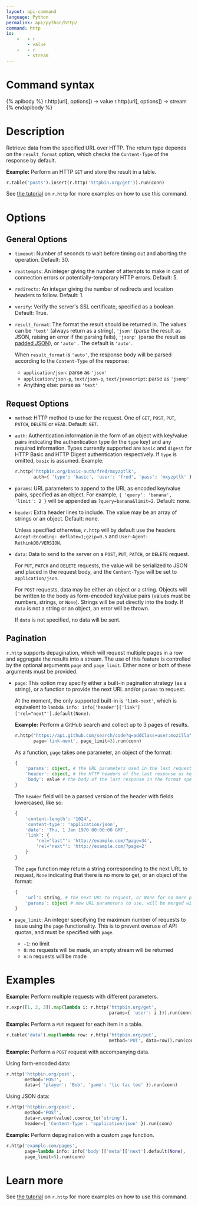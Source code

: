 ```yaml
---
layout: api-command
language: Python
permalink: api/python/http/
command: http
io:
    -   - r
        - value
    -   - r
        - stream
---
```


# Command syntax #

{% apibody %}
r.http(url[, options]) &rarr; value
r.http(url[, options]) &rarr; stream
{% endapibody %}

# Description #

Retrieve data from the specified URL over HTTP.  The return type depends on the `result_format` option, which checks the `Content-Type` of the response by default.

__Example:__ Perform an HTTP `GET` and store the result in a table.

```py
r.table('posts').insert(r.http('httpbin.org/get')).run(conn)
```

See [the tutorial](/docs/external-api-access/) on `r.http` for more examples on how to use this command.

# Options #

## General Options ##
* `timeout`: Number of seconds to wait before timing out and aborting the operation. Default: 30.

* `reattempts`: An integer giving the number of attempts to make in cast of connection errors or potentially-temporary HTTP errors. Default: 5.

* `redirects`: An integer giving the number of redirects and location headers to follow. Default: 1.

* `verify`: Verify the server's SSL certificate, specified as a boolean. Default: True.

* `result_format`: The format the result should be returned in. The values can be `'text'` (always return as a string), `'json'` (parse the result as JSON, raising an error if the parsing fails), `'jsonp'` (parse the result as [padded JSON](http://www.json-p.org/)), or `'auto'` . The default is `'auto'`.

    When `result_format` is `'auto'`, the response body will be parsed according to the `Content-Type` of the response:
    * `application/json`: parse as `'json'`
    * `application/json-p`, `text/json-p`, `text/javascript`: parse as `'jsonp'`
    * Anything else: parse as `'text'`

## Request Options
* `method`: HTTP method to use for the request. One of `GET`, `POST`, `PUT`, `PATCH`, `DELETE` or `HEAD`. Default: `GET`.

* `auth`: Authentication information in the form of an object with key/value pairs indicating the authentication type (in the `type` key) and any required information. Types currently supported are `basic` and `digest` for HTTP Basic and HTTP Digest authentication respectively. If `type` is omitted, `basic` is assumed. Example:

	```py
	r.http('httpbin.org/basic-auth/fred/mxyzptlk',
           auth={ 'type': 'basic', 'user': 'fred', 'pass': 'mxyzptlk' }).run(conn)
	```

* `params`: URL parameters to append to the URL as encoded key/value pairs, specified as an object. For example, `{ 'query': 'banana', 'limit': 2 }` will be appended as `?query=banana&limit=2`. Default: none.

* `header`: Extra header lines to include. The value may be an array of strings or an object. Default: none.

    Unless specified otherwise, `r.http` will by default use the headers `Accept-Encoding: deflate=1;gzip=0.5` and `User-Agent: RethinkDB/VERSION`.

* `data`: Data to send to the server on a `POST`, `PUT`, `PATCH`, or `DELETE` request.

    For `PUT`, `PATCH` and `DELETE` requests, the value will be serialized to JSON and placed in the request body, and the `Content-Type` will be set to `application/json`.

	For `POST` requests, data may be either an object or a string. Objects will be written to the body as form-encoded key/value pairs (values must be numbers, strings, or `None`). Strings will be put directly into the body.  If `data` is not a string or an object, an error will be thrown.

    If `data` is not specified, no data will be sent.

## Pagination

`r.http` supports depagination, which will request multiple pages in a row and aggregate the results into a stream.  The use of this feature is controlled by the optional arguments `page` and `page_limit`.  Either none or both of these arguments must be provided.

* `page`: This option may specify either a built-in pagination strategy (as a string), or a function to provide the next URL and/or `params` to request.

    At the moment, the only supported built-in is `'link-next'`, which is equivalent to `lambda info: info['header']['link']['rel="next"'].default(None)`.

    __Example:__ Perform a GitHub search and collect up to 3 pages of results.

    ```py
    r.http("https://api.github.com/search/code?q=addClass+user:mozilla",
           page='link-next', page_limit=3).run(conn)
    ```

    As a function, `page` takes one parameter, an object of the format:

    ```py
    {
        'params': object, # the URL parameters used in the last request
        'header': object, # the HTTP headers of the last response as key/value pairs
        'body': value # the body of the last response in the format specified by `result_format`
    }
    ```

    The `header` field will be a parsed version of the header with fields lowercased, like so:

    ```py
    {
        'content-length': '1024',
        'content-type': 'application/json',
        'date': 'Thu, 1 Jan 1970 00:00:00 GMT',
        'link': {
            'rel="last"': 'http://example.com/?page=34',
            'rel="next"': 'http://example.com/?page=2'
        }
    }
    ```

    The `page` function may return a string corresponding to the next URL to request, `None` indicating that there is no more to get, or an object of the format:

    ```py
    {
        'url': string, # the next URL to request, or None for no more pages
        'params': object # new URL parameters to use, will be merged with the previous request's params
    }
    ```

* `page_limit`: An integer specifying the maximum number of requests to issue using the `page` functionality.  This is to prevent overuse of API quotas, and must be specified with `page`.
    * `-1`: no limit
    * `0`: no requests will be made, an empty stream will be returned
    * `n`: `n` requests will be made

# Examples

__Example:__ Perform multiple requests with different parameters.

```py
r.expr([1, 2, 3]).map(lambda i: r.http('httpbin.org/get',
                                       params={ 'user': i })).run(conn)
```

__Example:__ Perform a `PUT` request for each item in a table.

```py
r.table('data').map(lambda row: r.http('httpbin.org/put',
                                       method='PUT', data=row)).run(conn)
```

__Example:__ Perform a `POST` request with accompanying data.

Using form-encoded data:

```py
r.http('httpbin.org/post',
       method='POST',
       data={ 'player': 'Bob', 'game': 'tic tac toe' }).run(conn)
```

Using JSON data:

```py
r.http('httpbin.org/post',
       method='POST',
       data=r.expr(value).coerce_to('string'),
       header={ 'Content-Type': 'application/json' }).run(conn)
```

__Example:__ Perform depagination with a custom `page` function.

```py
r.http('example.com/pages',
       page=lambda info: info['body']['meta']['next'].default(None),
       page_limit=5).run(conn)
```

# Learn more

See [the tutorial](/docs/external-api-access/) on `r.http` for more examples on how to use this command.
